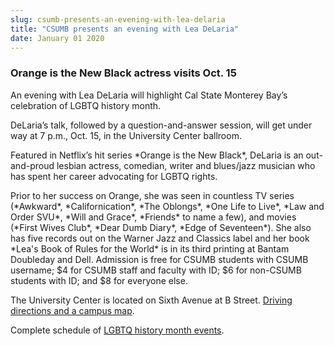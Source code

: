 ```yaml
---
slug: csumb-presents-an-evening-with-lea-delaria
title: "CSUMB presents an evening with Lea DeLaria"
date: January 01 2020
---
```


 
<h3>Orange is the New Black actress visits Oct. 15</h3>
<p>
  An evening with Lea DeLaria will highlight Cal State Monterey Bay’s
  celebration of LGBTQ history month.
</p>
<p>
  DeLaria’s talk, followed by a question&#45;and&#45;answer session, will get
  under way at 7 p.m., Oct. 15, in the University Center ballroom.
</p>
<p>
  Featured in Netflix’s hit series &#42;Orange is the New Black&#42;, DeLaria is
  an out&#45;and&#45;proud lesbian actress, comedian, writer and blues/jazz
  musician who has spent her career advocating for LGBTQ rights.
</p>
<p>
  Prior to her success on Orange, she was seen in countless TV series
  &#40;&#42;Awkward&#42;, &#42;Californication&#42;, &#42;The Oblongs&#42;,
  &#42;One Life to Live&#42;, &#42;Law and Order SVU&#42;, &#42;Will and
  Grace&#42;, &#42;Friends&#42; to name a few&#41;, and movies &#40;&#42;First
  Wives Club&#42;, &#42;Dear Dumb Diary&#42;, &#42;Edge of Seventeen&#42;&#41;.
  She also has five records out on the Warner Jazz and Classics label and her
  book &#42;Lea's Book of Rules for the World&#42; is in its third printing at
  Bantam Doubleday and Dell. Admission is free for CSUMB students with CSUMB
  username; $4 for CSUMB staff and faculty with ID; $6 for non&#45;CSUMB
  students with ID; and $8 for everyone else.
</p>
<p>
  The University Center is located on Sixth Avenue at B Street.
  <a href="https://csumb.edu/maps">Driving directions and a campus map</a>.
</p>
<p>
  Complete schedule of
  <a href="https://activities.csumb.edu/out&#45;ober&#45;history&#45;month"
    >LGBTQ history month events</a
  >.
</p>
 
